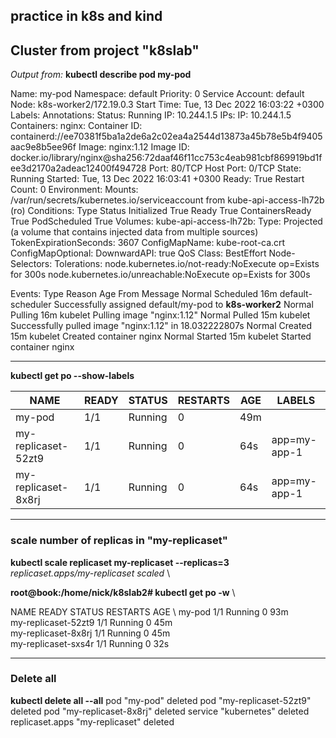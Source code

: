 ## practice in k8s and kind

**Cluster from project "k8slab"**
---------

*Output from:*  **kubectl describe pod my-pod**



Name:             my-pod
Namespace:        default
Priority:         0
Service Account:  default
Node:             k8s-worker2/172.19.0.3
Start Time:       Tue, 13 Dec 2022 16:03:22 +0300
Labels:           <none>
Annotations:      <none>
Status:           Running
IP:               10.244.1.5
IPs:
  IP:  10.244.1.5
Containers:
  nginx:
    Container ID:   containerd://ee70381f5ba1a2de6a2c02ea4a2544d13873a45b78e5b4f9405aac9e8b5ee96f
    Image:          nginx:1.12
    Image ID:       docker.io/library/nginx@sha256:72daaf46f11cc753c4eab981cbf869919bd1fee3d2170a2adeac12400f494728
    Port:           80/TCP
    Host Port:      0/TCP
    State:          Running
      Started:      Tue, 13 Dec 2022 16:03:41 +0300
    Ready:          True
    Restart Count:  0
    Environment:    <none>
    Mounts:
      /var/run/secrets/kubernetes.io/serviceaccount from kube-api-access-lh72b (ro)
Conditions:
  Type              Status
  Initialized       True 
  Ready             True 
  ContainersReady   True 
  PodScheduled      True 
Volumes:
  kube-api-access-lh72b:
    Type:                    Projected (a volume that contains injected data from multiple sources)
    TokenExpirationSeconds:  3607
    ConfigMapName:           kube-root-ca.crt
    ConfigMapOptional:       <nil>
    DownwardAPI:             true
QoS Class:                   BestEffort
Node-Selectors:              <none>
Tolerations:                 node.kubernetes.io/not-ready:NoExecute op=Exists for 300s
                             node.kubernetes.io/unreachable:NoExecute op=Exists for 300s


Events:
  Type    Reason     Age   From               Message
  Normal  Scheduled  16m   default-scheduler  Successfully assigned default/my-pod to **k8s-worker2**
  Normal  Pulling    16m   kubelet            Pulling image "nginx:1.12"
  Normal  Pulled     15m   kubelet            Successfully pulled image "nginx:1.12" in 18.032222807s
  Normal  Created    15m   kubelet            Created container nginx
  Normal  Started    15m   kubelet            Started container nginx
  



-----------

  **kubectl get po --show-labels**
  
| NAME                | READY | STATUS  | RESTARTS | AGE | LABELS       |
|---------------------|-------|---------|----------|-----|--------------|
| my-pod              | 1/1   | Running | 0        | 49m | <none>       |
| my-replicaset-52zt9 | 1/1   | Running | 0        | 64s | app=my-app-1 |
| my-replicaset-8x8rj | 1/1   | Running | 0        | 64s | app=my-app-1 |

-----------
### scale number of replicas in "my-replicaset"

**kubectl scale replicaset my-replicaset --replicas=3** \
*replicaset.apps/my-replicaset scaled*  \

**root@book:/home/nick/k8slab2# kubectl get po -w**  \

NAME                  READY   STATUS    RESTARTS   AGE  \ 
my-pod                1/1     Running   0          93m \
my-replicaset-52zt9   1/1     Running   0          45m \
my-replicaset-8x8rj   1/1     Running   0          45m \
my-replicaset-sxs4r   1/1     Running   0          32s 
  
 -----------
 ### Delete all
 **kubectl delete all --all**
pod "my-pod" deleted
pod "my-replicaset-52zt9" deleted
pod "my-replicaset-8x8rj" deleted
service "kubernetes" deleted
replicaset.apps "my-replicaset" deleted
